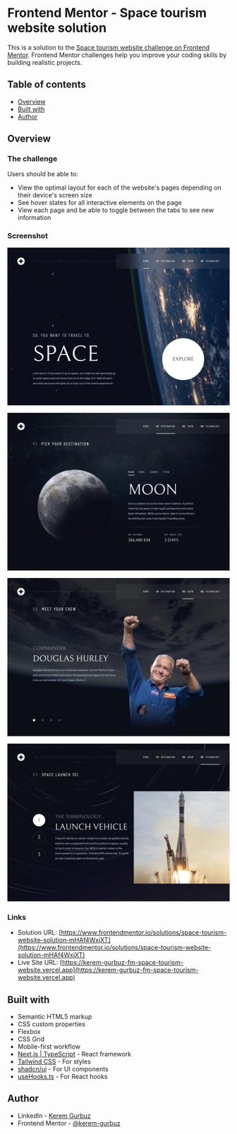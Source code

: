 # Frontend Mentor - Space tourism website solution

This is a solution to the [Space tourism website challenge on Frontend Mentor](https://www.frontendmentor.io/challenges/space-tourism-multipage-website-gRWj1URZ3). Frontend Mentor challenges help you improve your coding skills by building realistic projects.

## Table of contents

- [Overview](#overview)
- [Built with](#built-with)
- [Author](#author)

## Overview

### The challenge

Users should be able to:

- View the optimal layout for each of the website's pages depending on their device's screen size
- See hover states for all interactive elements on the page
- View each page and be able to toggle between the tabs to see new information

### Screenshot

![Homepage](public/screenshots/home-page-screenshot.webp)

![Destination page](public/screenshots/destination-page-screenshot.webp)

![Crew page](public/screenshots/crew-page-screenshot.webp)

![Technology page](public/screenshots/technology-page-screenshot.webp)

### Links

- Solution URL: [https://www.frontendmentor.io/solutions/space-tourism-website-solution-mHAf4WxjXT](https://www.frontendmentor.io/solutions/space-tourism-website-solution-mHAf4WxjXT)
- Live Site URL: [https://kerem-gurbuz-fm-space-tourism-website.vercel.app](https://kerem-gurbuz-fm-space-tourism-website.vercel.app)

## Built with

- Semantic HTML5 markup
- CSS custom properties
- Flexbox
- CSS Grid
- Mobile-first workflow
- [Next.js | TypeScript](https://nextjs.org/) - React framework
- [Tailwind CSS](https://tailwindcss.com/) - For styles
- [shadcn/ui](https://ui.shadcn.com/) - For UI components
- [useHooks.ts](https://usehooks-ts.com/) - For React hooks

## Author

- LinkedIn - [Kerem Gurbuz](https://www.linkedin.com/in/gurbuz-kerem)
- Frontend Mentor - [@kerem-gurbuz](https://www.frontendmentor.io/profile/kerem-gurbuz)
